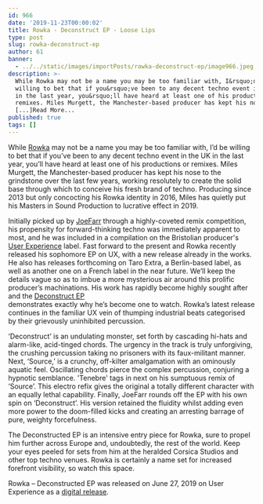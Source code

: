```yaml
---
id: 966
date: '2019-11-23T00:00:02'
title: Rowka - Deconstruct EP - Loose Lips
type: post
slug: rowka-deconstruct-ep
author: 61
banner:
  - ../../static/images/importPosts/rowka-deconstruct-ep/image966.jpeg
description: >-
  While Rowka may not be a name you may be too familiar with, I&rsquo;d be
  willing to bet that if you&rsquo;ve been to any decent techno event in the UK
  in the last year, you&rsquo;ll have heard at least one of his productions or
  remixes. Miles Murgett, the Manchester-based producer has kept his nose to
  [...]Read More...
published: true
tags: []
---
```

While [Rowka](https://soundcloud.com/rowka-2) may not be a name you may be too familiar with, I’d be willing to bet that if you’ve been to any decent techno event in the UK in the last year, you’ll have heard at least one of his productions or remixes. Miles Murgett, the Manchester-based producer has kept his nose to the grindstone over the last few years, working resolutely to create the solid base through which to conceive his fresh brand of techno. Producing since 2013 but only concocting his Rowka identity in 2016, Miles has quietly put his Masters in Sound Production to lucrative effect in 2019.

Initially picked up by [JoeFarr](https://soundcloud.com/joefarr_ux) through a highly-coveted remix competition, his propensity for forward-thinking techno was immediately apparent to most, and he was included in a compilation on the Bristolian producer's [User Experience](https://joefarr.bandcamp.com/) label. Fast forward to the present and Rowka recently released his sophomore EP on UX, with a new release already in the works. He also has releases forthcoming on Taro Extra, a Berlin-based label, as well as another one on a French label in the near future. We’ll keep the details vague so as to imbue a more mysterious air around this prolific producer’s machinations. His work has rapidly become highly sought after and the [Deconstruct EP](https://joefarr.bandcamp.com/album/ux011)  
demonstrates exactly why he’s become one to watch. Rowka’s latest release continues in the familiar UX vein of thumping industrial beats categorised by their grievously uninhibited percussion.

‘Deconstruct’ is an undulating monster, set forth by cascading hi-hats and alarm-like, acid-tinged chords. The urgency in the track is truly unforgiving, the crushing percussion taking no prisoners with its faux-militant manner. Next, ‘Source,’ is a crunchy, off-kilter amalgamation with an ominously aquatic feel. Oscillating chords pierce the complex percussion, conjuring a hypnotic semblance. 'Tenebre' tags in next on his sumptuous remix of ‘Source’. This electro refix gives the original a totally different character with an equally lethal capability. Finally, JoeFarr rounds off the EP with his own spin on ‘Deconstruct’. His version retained the fluidity whilst adding even more power to the doom-filled kicks and creating an arresting barrage of pure, weighty forcefulness.

The Deconstructed﻿ EP is an intensive entry piece for Rowka, sure to propel him further across Europe and, undoubtedly, the rest of the world. Keep your eyes peeled for sets from him at the heralded Corsica Studios and other top techno venues. Rowka is certainly a name set for increased forefront visibility, so watch this space.

Rowka – Deconstructed EP was released on June 27, 2019 on User Experience as a [digital release](https://joefarr.bandcamp.com/album/ux011).